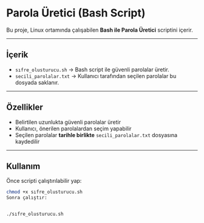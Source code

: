# Parola Üretici (Bash Script)

Bu proje, Linux ortamında çalışabilen **Bash ile Parola Üretici** scriptini içerir.  

---

## İçerik

- `sıfre_olusturucu.sh` → Bash script ile güvenli parolalar üretir.  
- `secili_parolalar.txt` → Kullanıcı tarafından seçilen parolalar bu dosyada saklanır.  

---

## Özellikler

- Belirtilen uzunlukta güvenli parolalar üretir  
- Kullanıcı, önerilen parolalardan seçim yapabilir  
- Seçilen parolalar **tarihle birlikte** `secili_parolalar.txt` dosyasına kaydedilir  

---

## Kullanım

Önce scripti çalıştırılabilir yap:
```bash
chmod +x sıfre_olusturucu.sh
Sonra çalıştır:


./sıfre_olusturucu.sh
